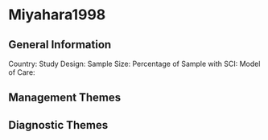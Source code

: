 # Miyahara1998

## General Information
Country: 
Study Design: 
Sample Size: 
Percentage of Sample with SCI:
Model of Care: 

## Management Themes


## Diagnostic Themes
